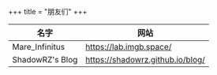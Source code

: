 +++
title = "朋友们"
+++

| 名字            | 网站                             |
| --------------- | -------------------------------- |
| Mare_Infinitus  | https://lab.imgb.space/          |
| ShadowRZ's Blog | https://shadowrz.github.io/blog/ |
